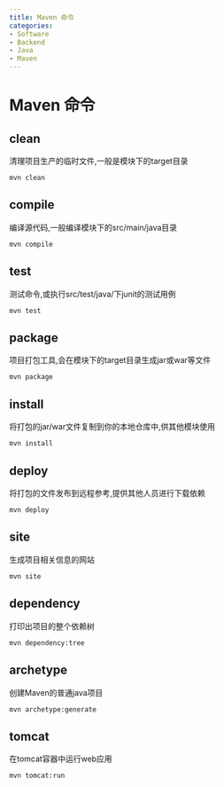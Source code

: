 ```yaml
---
title: Maven 命令
categories:
- Software
- Backend
- Java
- Maven
---
```

# Maven 命令

## clean

清理项目生产的临时文件,一般是模块下的target目录

```
mvn clean
```

## compile

编译源代码,一般编译模块下的src/main/java目录

```
mvn compile
```

## test

测试命令,或执行src/test/java/下junit的测试用例

```
mvn test
```

## package

项目打包工具,会在模块下的target目录生成jar或war等文件

```
mvn package
```

## install

将打包的jar/war文件复制到你的本地仓库中,供其他模块使用

```
mvn install
```

## deploy

将打包的文件发布到远程参考,提供其他人员进行下载依赖

```
mvn deploy
```

## site

生成项目相关信息的网站

```
mvn site
```

## dependency

打印出项目的整个依赖树

```
mvn dependency:tree
```

## archetype

创建Maven的普通java项目

```
mvn archetype:generate
```

## tomcat

在tomcat容器中运行web应用

```
mvn tomcat:run
```

